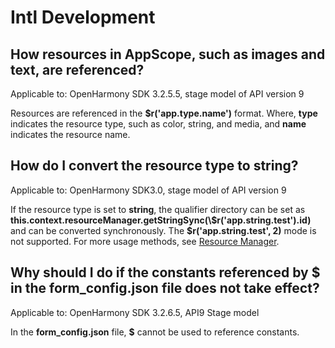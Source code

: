 # Intl Development

## How resources in AppScope, such as images and text, are referenced?

Applicable to: OpenHarmony SDK 3.2.5.5, stage model of API version 9

Resources are referenced in the **$r('app.type.name')** format. Where, **type** indicates the resource type, such as color, string, and media, and **name** indicates the resource name.

## How do I convert the resource type to string?

Applicable to: OpenHarmony SDK3.0, stage model of API version 9

If the resource type is set to **string**, the qualifier directory can be set as **this.context.resourceManager.getStringSync(\\$r('app.string.test').id)** and can be converted synchronously. The **\$r('app.string.test', 2)** mode is not supported. For more usage methods, see [Resource Manager](../reference/apis/js-apis-resource-manager.md#getstringsync9).

## Why should I do if the constants referenced by $ in the form_config.json file does not take effect?

Applicable to: OpenHarmony SDK 3.2.6.5, API9 Stage model

In the **form\_config.json** file, **$** cannot be used to reference constants.
